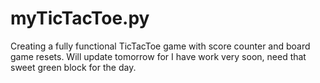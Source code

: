 # myTicTacToe.py
Creating a fully functional TicTacToe game with score counter and board game resets. Will update tomorrow for I have work very soon, need that sweet green block for the day.
